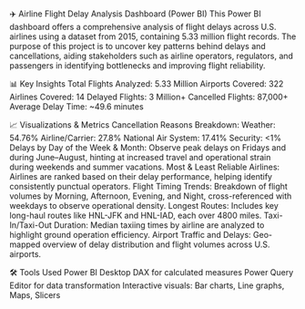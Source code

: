 ✈️ Airline Flight Delay Analysis Dashboard (Power BI)
This Power BI dashboard offers a comprehensive analysis of flight delays across U.S. airlines using a dataset from 2015, containing 5.33 million flight records. The purpose of this project is to uncover key patterns behind delays and cancellations, aiding stakeholders such as airline operators, regulators, and passengers in identifying bottlenecks and improving flight reliability.

📊 Key Insights
Total Flights Analyzed: 5.33 Million
Airports Covered: 322
Airlines Covered: 14
Delayed Flights: 3 Million+
Cancelled Flights: 87,000+
Average Delay Time: ~49.6 minutes

📈 Visualizations & Metrics
Cancellation Reasons Breakdown:
Weather: 54.76%
Airline/Carrier: 27.8%
National Air System: 17.41%
Security: <1%
Delays by Day of the Week & Month:
Observe peak delays on Fridays and during June–August, hinting at increased travel and operational strain during weekends and summer vacations.
Most & Least Reliable Airlines:
Airlines are ranked based on their delay performance, helping identify consistently punctual operators.
Flight Timing Trends:
Breakdown of flight volumes by Morning, Afternoon, Evening, and Night, cross-referenced with weekdays to observe operational density.
Longest Routes:
Includes key long-haul routes like HNL-JFK and HNL-IAD, each over 4800 miles.
Taxi-In/Taxi-Out Duration:
Median taxiing times by airline are analyzed to highlight ground operation efficiency.
Airport Traffic and Delays:
Geo-mapped overview of delay distribution and flight volumes across U.S. airports.

🛠️ Tools Used
Power BI Desktop
DAX for calculated measures
Power Query Editor for data transformation
Interactive visuals: Bar charts, Line graphs, Maps, Slicers
